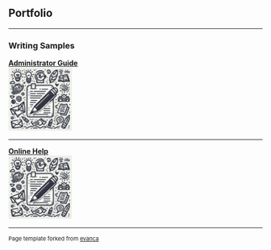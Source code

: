 ## Portfolio

---

### Writing Samples 

<b><a href="/WritingSample_LicenseServerRedundancy_Bstork.pdf" target="_blank">Administrator Guide</a></b>
<br>
<a href="/WritingSample_LicenseServerRedundancy_Bstork.pdf" target="_blank">
    <img src="/WSicon.png?raw=true" style="width:25%;height:25%;"/>
</a>

---
<b><a href="/WritingSample_LibraryPhraseDataSourceExample_Bstork.pdf" target="_blank">Online Help</a></b>
<br>
<a href="/WritingSample_LibraryPhraseDataSourceExample_Bstork.pdf" target="_blank">
    <img src="/WSicon.png?raw=true" style="width:25%;height:25%;"/>
</a>

---

<!--
[Project 3 Title](http://example.com/)
<img src="images/dummy_thumbnail.jpg?raw=true"/>

---

### Category Name 2

- [Project 1 Title](http://example.com/)
- [Project 2 Title](http://example.com/)
- [Project 3 Title](http://example.com/)
- [Project 4 Title](http://example.com/)
- [Project 5 Title](http://example.com/)

---
---
-->




<p style="font-size:11px">Page template forked from <a href="https://github.com/evanca/quick-portfolio">evanca</a></p>
<!-- Remove above link if you don't want to attibute -->
